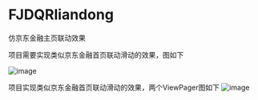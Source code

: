 # FJDQRliandong
仿京东金融主页联动效果

项目需要实现类似京东金融首页联动滑动的效果，图如下

![image](https://github.com/mars4220/FJDQRliandong/blob/master/screenshots/1.png)

项目实现类似京东金融首页联动滑动的效果，两个ViewPager图如下
![image](https://github.com/mars4220/FJDQRliandong/blob/master/screenshots/2.jpg)
